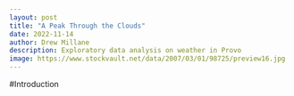 ```yaml
---
layout: post
title: "A Peak Through the Clouds"
date: 2022-11-14
author: Drew Millane 
description: Exploratory data analysis on weather in Provo
image: https://www.stockvault.net/data/2007/03/01/98725/preview16.jpg
---
```

 #Introduction 
 
